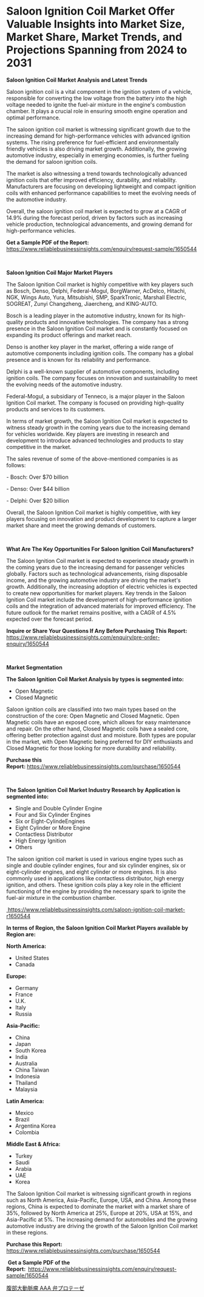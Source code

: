 <p><h1>Saloon Ignition Coil Market Offer Valuable Insights into Market Size, Market Share, Market Trends, and Projections Spanning from 2024 to 2031</h1></p><p><strong>Saloon Ignition Coil Market Analysis and Latest Trends</strong></p>
<p><p>Saloon ignition coil is a vital component in the ignition system of a vehicle, responsible for converting the low voltage from the battery into the high voltage needed to ignite the fuel-air mixture in the engine's combustion chamber. It plays a crucial role in ensuring smooth engine operation and optimal performance.</p><p>The saloon ignition coil market is witnessing significant growth due to the increasing demand for high-performance vehicles with advanced ignition systems. The rising preference for fuel-efficient and environmentally friendly vehicles is also driving market growth. Additionally, the growing automotive industry, especially in emerging economies, is further fueling the demand for saloon ignition coils.</p><p>The market is also witnessing a trend towards technologically advanced ignition coils that offer improved efficiency, durability, and reliability. Manufacturers are focusing on developing lightweight and compact ignition coils with enhanced performance capabilities to meet the evolving needs of the automotive industry.</p><p>Overall, the saloon ignition coil market is expected to grow at a CAGR of 14.9% during the forecast period, driven by factors such as increasing vehicle production, technological advancements, and growing demand for high-performance vehicles.</p></p>
<p><strong>Get a Sample PDF of the Report:&nbsp;</strong> <a href="https://www.reliablebusinessinsights.com/enquiry/request-sample/1650544">https://www.reliablebusinessinsights.com/enquiry/request-sample/1650544</a></p>
<p>&nbsp;</p>
<p><strong>Saloon Ignition Coil Major Market Players</strong></p>
<p><p>The Saloon Ignition Coil market is highly competitive with key players such as Bosch, Denso, Delphi, Federal-Mogul, BorgWarner, AcDelco, Hitachi, NGK, Wings Auto, Yura, Mitsubishi, SMP, SparkTronic, Marshall Electric, SOGREAT, Zunyi Changzheng, Jiaercheng, and KING-AUTO.</p><p>Bosch is a leading player in the automotive industry, known for its high-quality products and innovative technologies. The company has a strong presence in the Saloon Ignition Coil market and is constantly focused on expanding its product offerings and market reach.</p><p>Denso is another key player in the market, offering a wide range of automotive components including ignition coils. The company has a global presence and is known for its reliability and performance.</p><p>Delphi is a well-known supplier of automotive components, including ignition coils. The company focuses on innovation and sustainability to meet the evolving needs of the automotive industry.</p><p>Federal-Mogul, a subsidiary of Tenneco, is a major player in the Saloon Ignition Coil market. The company is focused on providing high-quality products and services to its customers.</p><p>In terms of market growth, the Saloon Ignition Coil market is expected to witness steady growth in the coming years due to the increasing demand for vehicles worldwide. Key players are investing in research and development to introduce advanced technologies and products to stay competitive in the market.</p><p>The sales revenue of some of the above-mentioned companies is as follows:</p><p>- Bosch: Over $70 billion</p><p>- Denso: Over $44 billion</p><p>- Delphi: Over $20 billion</p><p>Overall, the Saloon Ignition Coil market is highly competitive, with key players focusing on innovation and product development to capture a larger market share and meet the growing demands of customers.</p></p>
<p>&nbsp;</p>
<p><strong>What Are The Key Opportunities For Saloon Ignition Coil Manufacturers?</strong></p>
<p><p>The Saloon Ignition Coil market is expected to experience steady growth in the coming years due to the increasing demand for passenger vehicles globally. Factors such as technological advancements, rising disposable income, and the growing automotive industry are driving the market's growth. Additionally, the increasing adoption of electric vehicles is expected to create new opportunities for market players. Key trends in the Saloon Ignition Coil market include the development of high-performance ignition coils and the integration of advanced materials for improved efficiency. The future outlook for the market remains positive, with a CAGR of 4.5% expected over the forecast period.</p></p>
<p><strong>Inquire or Share Your Questions If Any Before Purchasing This Report:</strong> <a href="https://www.reliablebusinessinsights.com/enquiry/pre-order-enquiry/1650544">https://www.reliablebusinessinsights.com/enquiry/pre-order-enquiry/1650544</a></p>
<p>&nbsp;</p>
<p><strong>Market Segmentation</strong></p>
<p><strong>The Saloon Ignition Coil Market Analysis by types is segmented into:</strong></p>
<p><ul><li>Open Magnetic</li><li>Closed Magnetic</li></ul></p>
<p><p>Saloon ignition coils are classified into two main types based on the construction of the core: Open Magnetic and Closed Magnetic. Open Magnetic coils have an exposed core, which allows for easy maintenance and repair. On the other hand, Closed Magnetic coils have a sealed core, offering better protection against dust and moisture. Both types are popular in the market, with Open Magnetic being preferred for DIY enthusiasts and Closed Magnetic for those looking for more durability and reliability.</p></p>
<p><strong>Purchase this Report:&nbsp;</strong><a href="https://www.reliablebusinessinsights.com/purchase/1650544">https://www.reliablebusinessinsights.com/purchase/1650544</a></p>
<p>&nbsp;</p>
<p><strong>The Saloon Ignition Coil Market Industry Research by Application is segmented into:</strong></p>
<p><ul><li>Single and Double Cylinder Engine</li><li>Four and Six Cylinder Engines</li><li>Six or Eight-CylindeEngines</li><li>Eight Cylinder or More Engine</li><li>Contactless Distributor</li><li>High Energy Ignition</li><li>Others</li></ul></p>
<p><p>The saloon ignition coil market is used in various engine types such as single and double cylinder engines, four and six cylinder engines, six or eight-cylinder engines, and eight cylinder or more engines. It is also commonly used in applications like contactless distributor, high energy ignition, and others. These ignition coils play a key role in the efficient functioning of the engine by providing the necessary spark to ignite the fuel-air mixture in the combustion chamber.</p></p>
<p><a href="https://www.reliablebusinessinsights.com/saloon-ignition-coil-market-r1650544">&nbsp;https://www.reliablebusinessinsights.com/saloon-ignition-coil-market-r1650544</a></p>
<p><strong>In terms of Region, the Saloon Ignition Coil Market Players available by Region are:</strong></p>
<p>
    <p> <strong> North America: </strong>
        <ul>
            <li>United States</li>
            <li>Canada</li>
        </ul>
        </p> 
    <p> <strong> Europe: </strong>
        <ul>
            <li>Germany</li>
            <li>France</li>
            <li>U.K.</li>
            <li>Italy</li>
            <li>Russia</li>
        </ul>
        </p> 
    <p> <strong> Asia-Pacific: </strong>
        <ul>
            <li>China</li>
            <li>Japan</li>
            <li>South Korea</li>
            <li>India</li>
            <li>Australia</li>
            <li>China Taiwan</li>
            <li>Indonesia</li>
            <li>Thailand</li>
            <li>Malaysia</li>
        </ul>
        </p> 
    <p> <strong> Latin America: </strong>
        <ul>
            <li>Mexico</li>
            <li>Brazil</li>
            <li>Argentina Korea</li>
            <li>Colombia</li>
        </ul>
        </p> 
    <p> <strong> Middle East & Africa: </strong>
        <ul>
            <li>Turkey</li>
            <li>Saudi</li>
            <li>Arabia</li>
            <li>UAE</li>
            <li>Korea</li>
        </ul>
    </p>
    </p>
<p><p>The Saloon Ignition Coil market is witnessing significant growth in regions such as North America, Asia-Pacific, Europe, USA, and China. Among these regions, China is expected to dominate the market with a market share of 35%, followed by North America at 25%, Europe at 20%, USA at 15%, and Asia-Pacific at 5%. The increasing demand for automobiles and the growing automotive industry are driving the growth of the Saloon Ignition Coil market in these regions.</p></p>
<p><strong>Purchase this Report: </strong><a href="https://www.reliablebusinessinsights.com/purchase/1650544">https://www.reliablebusinessinsights.com/purchase/1650544</a></p>
<p>&nbsp;<strong>Get a Sample PDF of the Report:&nbsp;&nbsp;</strong><a href="https://www.reliablebusinessinsights.com/enquiry/request-sample/1650544">https://www.reliablebusinessinsights.com/enquiry/request-sample/1650544</a></p>
<p><strong></strong></p>
<p><p><a href="https://github.com/pepo3k/Market-Research-Report-List-2/blob/main/5298200125323.md">腹部大動脈瘤 AAA 弁プロテーゼ</a></p></p>
